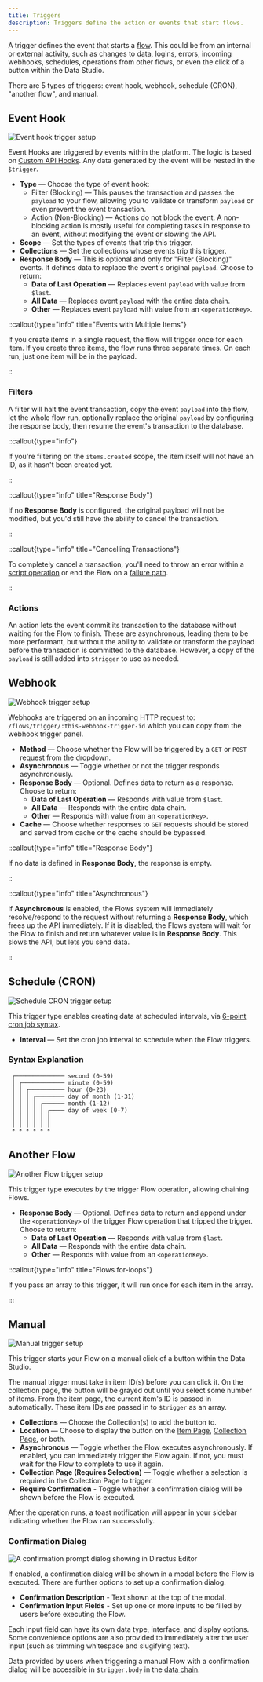 ```yaml
---
title: Triggers
description: Triggers define the action or events that start flows.
---
```


A trigger defines the event that starts a [flow](/automate/flows). This could be from an internal or external activity, such as
changes to data, logins, errors, incoming webhooks, schedules, operations from other flows, or even the click of a
button within the Data Studio.

There are 5 types of triggers: event hook, webhook, schedule (CRON), "another flow", and manual.

## Event Hook

![Event hook trigger setup](https://product-team.directus.app/assets/724d4aae-7dd7-4d36-8c1c-88e8cb59a9ee.png)

Event Hooks are triggered by events within the platform. The logic is based on [Custom API Hooks](/extensions/api-extensions/hooks).
Any data generated by the event will be nested in the `$trigger`.

- **Type** — Choose the type of event hook:
  - Filter (Blocking) — This pauses the transaction and passes the `payload` to your flow, allowing you to
    validate or transform `payload` or even prevent the event transaction.
  - Action (Non-Blocking) — Actions do not block the event. A non-blocking action is mostly useful for
    completing tasks in response to an event, without modifying the event or slowing the API.
- **Scope** — Set the types of events that trip this trigger.
- **Collections** — Set the collections whose events trip this trigger.
- **Response Body** — This is optional and only for "Filter (Blocking)" events. It defines data to replace the
  event's original `payload`. Choose to return:
  - **Data of Last Operation** — Replaces event `payload` with value from `$last`.
  - **All Data** — Replaces event `payload` with the entire data chain.
  - **Other** — Replaces event `payload` with value from an `<operationKey>`.

::callout{type="info" title="Events with Multiple Items"}

If you create items in a single request, the flow will trigger once for each item. If you create three items,
the flow runs three separate times. On each run, just one item will be in the payload.

::

### Filters

A filter will halt the event transaction, copy the event `payload` into the flow, let the whole flow run,
optionally replace the original `payload` by configuring the response body, then resume the event's transaction to
the database.

::callout{type="info"}

If you're filtering on the `items.created` scope, the item itself will not have an ID, as it hasn't been created yet.

::

::callout{type="info" title="Response Body"}

If no **Response Body** is configured, the original payload will not be modified, but you'd still have the ability to
cancel the transaction.

::

::callout{type="info" title="Cancelling Transactions"}

To completely cancel a transaction, you'll need to throw an error within a
[script operation](/automate/operations) or end the Flow on a [failure path](/automate/flows).

::

### Actions

An action lets the event commit its transaction to the database without waiting for the Flow to finish. These are asynchronous, leading them to be more performant, but without the ability to validate or transform the payload before the transaction is committed to the database. However, a copy of the `payload` is still added into `$trigger` to use as needed.

## Webhook

![Webhook trigger setup](https://product-team.directus.app/assets/d32100e6-1238-4234-83be-93eb3427b8d2.png)

Webhooks are triggered on an incoming HTTP request to: `/flows/trigger/:this-webhook-trigger-id` which you can copy from the webhook
trigger panel.

- **Method** — Choose whether the Flow will be triggered by a `GET` or `POST` request from the dropdown.
- **Asynchronous** — Toggle whether or not the trigger responds asynchronously.
- **Response Body** — Optional. Defines data to return as a response. Choose to return:
  - **Data of Last Operation** — Responds with value from `$last`.
  - **All Data** — Responds with the entire data chain.
  - **Other** — Responds with value from an `<operationKey>`.
- **Cache** — Choose whether responses to `GET` requests should be stored and served from cache or the cache should be
  bypassed.

::callout{type="info" title="Response Body"}

If no data is defined in **Response Body**, the response is empty.

::

::callout{type="info" title="Asynchronous"}

If **Asynchronous** is enabled, the Flows system will immediately resolve/respond to the request without returning a
**Response Body**, which frees up the API immediately. If it is disabled, the Flows system will wait for the Flow to
finish and return whatever value is in **Response Body**. This slows the API, but lets you send data.

::

## Schedule (CRON)

![Schedule CRON trigger setup](https://product-team.directus.app/assets/f5f5d71c-462f-4a45-a6bc-6ad1ed3a8462.png)

This trigger type enables creating data at scheduled intervals, via
[6-point cron job syntax](https://github.com/node-schedule/node-schedule#cron-style-scheduling).

- **Interval** — Set the cron job interval to schedule when the Flow triggers.

### Syntax Explanation

```
 ┌────────────── second (0-59)
 │ ┌──────────── minute (0-59)
 │ │ ┌────────── hour (0-23)
 │ │ │ ┌──────── day of month (1-31)
 │ │ │ │ ┌────── month (1-12)
 │ │ │ │ │ ┌──── day of week (0-7)
 │ │ │ │ │ │
 │ │ │ │ │ │
 * * * * * *
```

## Another Flow

![Another Flow trigger setup](https://product-team.directus.app/assets/2e6dec0e-2550-4c13-8cf0-0bca786b71cc.png)

This trigger type executes by the trigger Flow operation, allowing chaining Flows.

- **Response Body** — Optional. Defines data to return and append under the `<operationKey>` of
  the trigger Flow operation that tripped the trigger. Choose to return:
  - **Data of Last Operation** — Responds with value from `$last`.
  - **All Data** — Responds with the entire data chain.
  - **Other** — Responds with value from an `<operationKey>`.

::callout{type="info" title="Flows for-loops"}

If you pass an array to this trigger, it will run once for each item in the array.

:::

## Manual

![Manual trigger setup](https://product-team.directus.app/assets/87a4a8ea-3a07-49d4-b1c4-e4a791e0b293.png)

This trigger starts your Flow on a manual click of a button within the Data Studio.

The manual trigger must take in item ID(s) before you can click it. On the collection page, the button will be
grayed out until you select some number of items. From the item page, the current item's ID is passed in
automatically. These item IDs are passed in to `$trigger` as an array.

- **Collections** — Choose the Collection(s) to add the button to.
- **Location** — Choose to display the button on the [Item Page](/content/editor),
  [Collection Page](/content/explore), or both.
- **Asynchronous** — Toggle whether the Flow executes asynchronously. If enabled, you can immediately trigger the Flow
  again. If not, you must wait for the Flow to complete to use it again.
- **Collection Page (Requires Selection)** — Toggle whether a selection is required in the Collection Page to trigger.
- **Require Confirmation** - Toggle whether a confirmation dialog will be shown before the Flow is executed.

After the operation runs, a toast notification will appear in your
sidebar indicating whether the Flow ran successfully.

### Confirmation Dialog

![A confirmation prompt dialog showing in Directus Editor](https://product-team.directus.app/assets/7ce51378-3f33-406e-9eeb-7d3ba2e22c31.png)

If enabled, a confirmation dialog will be shown in a modal before the Flow is executed. There are further options to set
up a confirmation dialog.

- **Confirmation Description** - Text shown at the top of the modal.
- **Confirmation Input Fields** - Set up one or more inputs to be filled by users before executing the Flow.

Each input field can have its own data type, interface, and display options. Some convenience options are also provided
to immediately alter the user input (such as trimming whitespace and slugifying text).

Data provided by users when triggering a manual Flow with a confirmation dialog will be accessible in `$trigger.body` in
the [data chain](/automate/data-chain).
